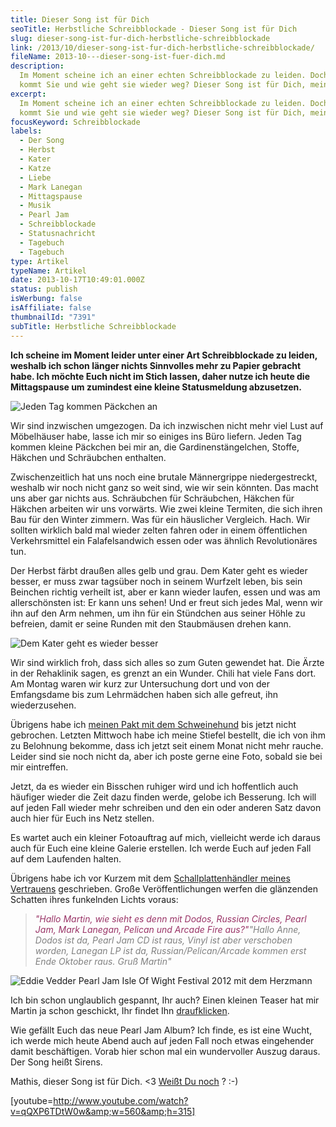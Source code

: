 ```yaml
---
title: Dieser Song ist für Dich
seoTitle: Herbstliche Schreibblockade - Dieser Song ist für Dich
slug: dieser-song-ist-fur-dich-herbstliche-schreibblockade
link: /2013/10/dieser-song-ist-fur-dich-herbstliche-schreibblockade/
fileName: 2013-10---dieser-song-ist-fuer-dich.md
description:
  Im Moment scheine ich an einer echten Schreibblockade zu leiden. Doch woher
  kommt Sie und wie geht sie wieder weg? Dieser Song ist für Dich, mein Herz.
excerpt:
  Im Moment scheine ich an einer echten Schreibblockade zu leiden. Doch woher
  kommt Sie und wie geht sie wieder weg? Dieser Song ist für Dich, mein Herz.
focusKeyword: Schreibblockade
labels:
  - Der Song
  - Herbst
  - Kater
  - Katze
  - Liebe
  - Mark Lanegan
  - Mittagspause
  - Musik
  - Pearl Jam
  - Schreibblockade
  - Statusnachricht
  - Tagebuch
  - Tagebuch
type: Artikel
typeName: Artikel
date: 2013-10-17T10:49:01.000Z
status: publish
isWerbung: false
isAffiliate: false
thumbnailId: "7391"
subTitle: Herbstliche Schreibblockade
---
```


<strong>Ich scheine im Moment leider unter einer Art Schreibblockade zu leiden,
weshalb ich schon länger nichts Sinnvolles mehr zu Papier gebracht habe. Ich
möchte Euch nicht im Stich lassen, daher nutze ich heute die Mittagspause um
zumindest eine kleine Statusmeldung abzusetzen.</strong>

![Jeden Tag kommen Päckchen an](http://cardamonchai.files.wordpress.com/2013/10/foto.jpg?w=300 "Jeden Tag kommen Päckchen an")

Wir sind inzwischen umgezogen. Da ich inzwischen nicht mehr viel Lust auf
Möbelhäuser habe, lasse ich mir so einiges ins Büro liefern. Jeden Tag kommen
kleine Päckchen bei mir an, die Gardinenstängelchen, Stoffe, Häkchen und
Schräubchen enthalten.

Zwischenzeitlich hat uns noch eine brutale Männergrippe niedergestreckt, weshalb
wir noch nicht ganz so weit sind, wie wir sein könnten. Das macht uns aber gar
nichts aus. Schräubchen für Schräubchen, Häkchen für Häkchen arbeiten wir uns
vorwärts. Wie zwei kleine Termiten, die sich ihren Bau für den Winter zimmern.
Was für ein häuslicher Vergleich. Hach. Wir sollten wirklich bald mal wieder
zelten fahren oder in einem öffentlichen Verkehrsmittel ein Falafelsandwich
essen oder was ähnlich Revolutionäres tun.

Der Herbst färbt draußen alles gelb und grau. Dem Kater geht es wieder besser,
er muss zwar tagsüber noch in seinem Wurfzelt leben, bis sein Beinchen richtig
verheilt ist, aber er kann wieder laufen, essen und was am allerschönsten ist:
Er kann uns sehen! Und er freut sich jedes Mal, wenn wir ihn auf den Arm nehmen,
um ihn für ein Stündchen aus seiner Höhle zu befreien, damit er seine Runden mit
den Staubmäusen drehen kann.

![Dem Kater geht es wieder besser](http://cardamonchai.files.wordpress.com/2013/10/9817_643714558984010_654150013_n.jpg?w=300 "Dem Kater geht es wieder besser")

Wir sind wirklich froh, dass sich alles so zum Guten gewendet hat. Die Ärzte in
der Rehaklinik sagen, es grenzt an ein Wunder. Chili hat viele Fans dort. Am
Montag waren wir kurz zur Untersuchung dort und von der Emfangsdame bis zum
Lehrmädchen haben sich alle gefreut, ihn wiederzusehen.

Übrigens habe ich
[meinen Pakt mit dem Schweinehund](//2013/09/09/mein-pakt-mit-dem-schweinehund/)
bis jetzt nicht gebrochen. Letzten Mittwoch habe ich meine Stiefel bestellt, die
ich von ihm zu Belohnung bekomme, dass ich jetzt seit einem Monat nicht mehr
rauche. Leider sind sie noch nicht da, aber ich poste gerne eine Foto, sobald
sie bei mir eintreffen.

Jetzt, da es wieder ein Bisschen ruhiger wird und ich hoffentlich auch häufiger
wieder die Zeit dazu finden werde, gelobe ich Besserung. Ich will auf jeden Fall
wieder mehr schreiben und den ein oder anderen Satz davon auch hier für Euch ins
Netz stellen.

Es wartet auch ein kleiner Fotoauftrag auf mich, vielleicht werde ich daraus
auch für Euch eine kleine Galerie erstellen. Ich werde Euch auf jeden Fall auf
dem Laufenden halten.

Übrigens habe ich vor Kurzem mit dem
[Schallplattenhändler meines Vertrauens](http://marleenrecords.wordpress.com/)
geschrieben. Große Veröffentlichungen werfen die glänzenden Schatten ihres
funkelnden Lichts voraus:

<blockquote><span style="color: #993366;"><em>"Hallo Martin, wie sieht es denn mit Dodos, Russian Circles, Pearl Jam, Mark Lanegan, Pelican und Arcade Fire aus?"</em></span><span style="color: #808080;"><em>"Hallo Anne, Dodos ist da, Pearl Jam CD ist raus, Vinyl ist aber verschoben worden, Lanegan LP ist da, Russian/Pelican/Arcade kommen erst Ende Oktober raus. Gruß Martin"</em></span></blockquote>

![Eddie Vedder Pearl Jam Isle Of Wight Festival 2012 mit dem Herzmann](http://cardamonchai.files.wordpress.com/2013/10/p1000534.jpg?w=300 "Eddie Vedder Pearl Jam Isle Of Wight Festival 2012 mit dem Herzmann")

Ich bin schon unglaublich gespannt, Ihr auch? Einen kleinen Teaser hat mir
Martin ja schon geschickt, Ihr findet Ihn
[draufklicken](http://www.nme.com/news/arcade-fire/73181#2).

Wie gefällt Euch das neue Pearl Jam Album? Ich finde, es ist eine Wucht, ich
werde mich heute Abend auch auf jeden Fall noch etwas eingehender damit
beschäftigen. Vorab hier schon mal ein wundervoller Auszug daraus. Der Song
heißt Sirens.

Mathis, dieser Song ist für Dich. &lt;3
[Weißt Du noch](//2012/07/29/isle-of-wight-festival-2012/) ? :-)

[youtube=http://www.youtube.com/watch?v=qQXP6TDtW0w&amp;w=560&amp;h=315]
